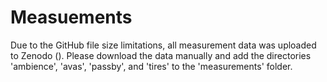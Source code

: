 # Measuements
Due to the GitHub file size limitations, all measurement data was uploaded to Zenodo ().
Please download the data manually and add the directories 'ambience', 'avas', 'passby', and 'tires' to the 'measurements' folder.

